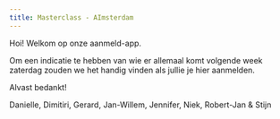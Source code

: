 ```yaml
---
title: Masterclass - AImsterdam
---
```


Hoi! Welkom op onze aanmeld-app.

Om een indicatie te hebben van wie er allemaal komt volgende week zaterdag zouden we het handig vinden als jullie je hier aanmelden.

Alvast bedankt!

Danielle, Dimitiri, Gerard, Jan-Willem, Jennifer, Niek, Robert-Jan & Stijn
